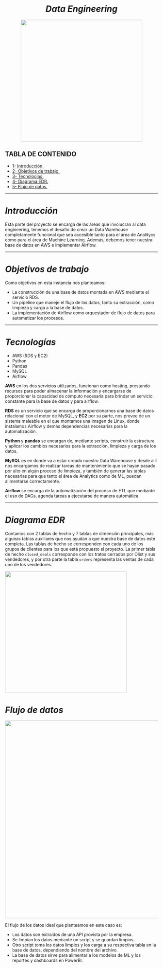 # <h1 align=center>***Data Engineering***</h1>

<p align="center">
<img src=""  height=400>
</p>

## **TABLA DE CONTENIDO**  
+ [1- Introducción.](#introducción) 
+ [2- Objetivos de trabajo.](#objetivos-de-trabajo)
+ [3- Tecnologías.](#tecnologías)
+ [4- Diagrama EDR.](#diagrama-edr)
+ [5- Flujo de datos.](#flujo-de-datos)
 
 
<hr>

# ***Introducción***

Esta parte del proyecto se encarga de las áreas que involucran al data engineering, tenemos el desafío de crear un Data Warehouse completamente funcional que sea accesible tanto para el área de Analitycs como para el área de Machine Learning. Además, debemos tener nuestra base de datos en AWS e implementar Airflow. 


<hr>  

# ***Objetivos de trabajo***  

Como objetivos en esta instancia nos planteamos:

- La construcción de una base de datos montada en AWS mediante el servicio RDS.
- Un pipeline que maneje el flujo de los datos, tanto su extracción, como limpieza y carga a la base de datos.
- La implementación de Airflow como orquestador de flujo de datos para automatizar los procesos.

<hr>  

# ***Tecnologías***  

- AWS (RDS y EC2)  
- Python  
- Pandas  
- MySQL  
- Airflow 

**AWS** en los dos servicios utilizados, funcionan como hosting, prestando recursos para poder almacenar la información y encargarse de proporcionar la capacidad de cómputo necesaria para brindar un servicio constante para la base de datos y para airflow.

**RDS** es un servicio que se encarga de proporcionarnos una base de datos relacional con el motor de MySQL, y **EC2** por su parte, nos provee de un sistema maleable en el que montamos una imagen de Linux, donde instalamos Airflow y demás dependencias necesarias para la automatización.

**Python** y **pandas** se encargan de, mediante scripts, construir la estructura y aplicar los cambios necesarios para la extracción, limpieza y carga de los datos.

**MySQL** es en donde va a estar creado nuestro Data Warehouse y desde allí nos encargamos de realizar tareas de mantenimiento que se hayan pasado por alto en algún proceso de limpieza, y también de generar las tablas necesarias para que tanto el área de Analytics como de ML, puedan alimentarse correctamente.

**Airflow** se encarga de la automatización del proceso de ETL que mediante el uso de DAGs, agenda tareas a ejecutarse de manera automática.


<hr>  

# ***Diagrama EDR***

Contamos con 2 tablas de hecho y 7 tablas de dimensión principales, más algunas tablas auxiliares que nos ayudan a que nuestra base de datos esté completa. Las tablas de hecho se corresponden con cada uno de los grupos de clientes para los que está propuesto el proyecto. La primer tabla de hecho `closed_deals` corresponde con los tratos cerrados por Olist y sus vendedores, y por otra parte la tabla `orders` representa las ventas de cada uno de los vendedores.


<img src="https://i.imgur.com/Ql5tnO3.png"  height=400 align="center">


# ***Flujo de datos***
<img src="https://i.imgur.com/usUJ4O8.png"  width=650>

El flujo de los datos ideal que planteamos en este caso es:

* Los datos son extraídos de una API provista por la empresa.
* Se limpian los datos mediante un script y se guardan limpios.
* Otro script toma los datos limpios y los carga a su respectiva tabla en la base de datos, dependiendo del nombre del archivo.
* La base de datos sirve para alimentar a los modelos de ML y los reportes y dashboards en PowerBI.

